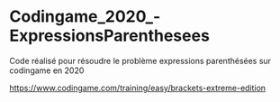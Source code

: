 # Codingame_2020_-ExpressionsParenthesees
Code réalisé pour résoudre le problème expressions parenthésées sur codingame en 2020 

https://www.codingame.com/training/easy/brackets-extreme-edition
